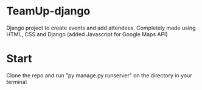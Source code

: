 # TeamUp-django

Django project to create events and add attendees.
Completely made using HTML, CSS and Django (added Javascript for Google Maps API)

# Start

Clone the repo and run "py manage.py runserver" on the directory in your terminal
